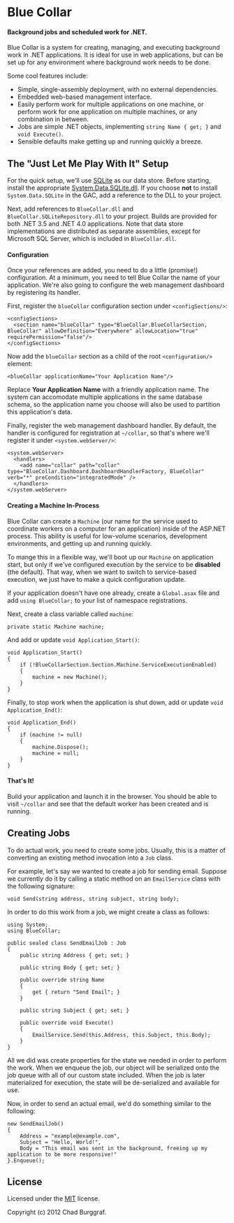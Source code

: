 # Blue Collar
#### Background jobs and scheduled work for .NET.

Blue Collar is a system for creating, managing, and executing background work in .NET applications. It is ideal for use in web applications, but can be set up for any environment where background work needs to be done.

Some cool features include:

  * Simple, single-assembly deployment, with no external dependencies.
  * Embedded web-based management interface.
  * Easily perform work for multiple applications on one machine, or perform work for one application on multiple machines, or any combination in between.
  * Jobs are simple .NET objects, implementing `string Name { get; }` and `void Execute()`.
  * Sensible defaults make getting up and running quickly a breeze.

## The "Just Let Me Play With It" Setup

For the quick setup, we'll use [SQLite](http://www.sqlite.org/) as our data store. Before starting, install the appropriate [System.Data.SQLite.dll](http://system.data.sqlite.org/index.html/doc/trunk/www/downloads.wiki). If you choose **not** to install `System.Data.SQLite` in the GAC, add a reference to the DLL to your project.

Next, add references to `BlueCollar.dll` and `BlueCollar.SQLiteRepository.dll` to your project. Builds are provided for both .NET 3.5 and .NET 4.0 applications. Note that data store implementations are distributed as separate assemblies, except for Microsoft SQL Server, which is included in `BlueCollar.dll`.

#### Configuration

Once your references are added, you need to do a little (promise!) configuration. At a minimum, you need to tell Blue Collar the name of your application. We're also going to configure the web management dashboard by registering its handler.

First, register the `blueCollar` configuration section under `<configSections/>`:

    <configSections>
      <section name="blueCollar" type="BlueCollar.BlueCollarSection, BlueCollar" allowDefinition="Everywhere" allowLocation="true" requirePermission="false"/>
    </configSections>

Now add the `blueCollar` section as a child of the root `<configuration/>` element:

    <blueCollar applicationName="Your Application Name"/>

Replace **Your Application Name** with a friendly application name. The system can accomodate multiple applications in the same database schema, so the application name you choose will also be used to partition this application's data.

Finally, register the web management dashboard handler. By default, the handler is configured for registration at `~/collar`, so that's where we'll register it under `<system.webServer/>`:

    <system.webServer>
      <handlers>
        <add name="collar" path="collar" type="BlueCollar.Dashboard.DashboardHandlerFactory, BlueCollar" verb="*" preCondition="integratedMode" />
      </handlers>
    </system.webServer>

#### Creating a Machine In-Process

Blue Collar can create a `Machine` (our name for the service used to coordinate workers on a computer for an application) inside of the ASP.NET process. This ability is useful for low-volume scenarios, development environments, and getting up and running quickly.

To mange this in a flexible way, we'll boot up our `Machine` on application start, but only if we've configured execution by the service to be **disabled** (the default). That way, when we want to switch to service-based execution, we just have to make a quick configuration update.

If your application doesn't have one already, create a `Global.asax` file and add `using BlueCollar;` to your list of namespace registrations.

Next, create a class variable called `machine`:

    private static Machine machine;

And add or update `void Application_Start()`:

    void Application_Start()
    {
        if (!BlueCollarSection.Section.Machine.ServiceExecutionEnabled)
        {
            machine = new Machine();
        }
    }

Finally, to stop work when the application is shut down, add or update `void Application_End()`:

    void Application_End()
    {
    	if (machine != null) 
    	{
            machine.Dispose();
            machine = null;
    	}
    }

#### That's It!

Build your application and launch it in the browser. You should be able to visit `~/collar` and see that the default worker has been created and is running.

## Creating Jobs

To do actual work, you need to create some jobs. Usually, this is a matter of converting an existing method invocation into a `Job` class. 

For example, let's say we wanted to create a job for sending email. Suppose we currently do it by calling a static method on an `EmailService` class with the following signature:

    void Send(string address, string subject, string body);

In order to do this work from a job, we might create a class as follows:

    using System;
    using BlueCollar;

    public sealed class SendEmailJob : Job
    {
    	public string Address { get; set; }

    	public string Body { get; set; }

    	public override string Name
    	{
    		get { return "Send Email"; }
    	}

    	public string Subject { get; set; }

    	public override void Execute()
    	{
    		EmailService.Send(this.Address, this.Subject, this.Body);
    	}
    }

All we did was create properties for the state we needed in order to perform the work. When we enqueue the job, our object will be serialized onto the job queue with all of our custom state included. When the job is later materialized for execution, the state will be de-serialized and available for use.

Now, in order to send an actual email, we'd do something similar to the following:

    new SendEmailJob()
    {
        Address = "example@example.com",
        Subject = "Hello, World!",
        Body = "This email was sent in the background, freeing up my application to be more responsive!"
    }.Enqueue();

## License

Licensed under the [MIT](http://www.opensource.org/licenses/mit-license.html) license.

Copyright (c) 2012 Chad Burggraf.